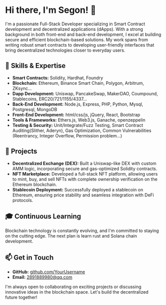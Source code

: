 # Hi there, I'm Segon! 👋

I'm a passionate Full-Stack Developer specializing in Smart Contract development and decentralized applications (dApps). With a strong background in both front-end and back-end development, I excel at building secure and efficient blockchain-based solutions. My work spans from writing robust smart contracts to developing user-friendly interfaces that bring decentralized technologies closer to everyday users.

## 🌟 Skills & Expertise

- **Smart Contracts:** Solidity, Hardhat, Foundry
- **Blockchain:** Ethereum, Binance Smart Chain, Polygon, Arbitrum, ZKsync...
- **Dapp Development:** Uniswap, PancakeSwap, MakerDAO, Coumpound, Stablecoins, ERC20/721/1155/4337...
- **Back-End Development:** Node.js, Express, PHP, Python, Mysql, Postgresql, MongoDB
- **Front-End Development:** html/css/js, jQuery, React, Bootstrap
- **Tools & Frameworks:** Ethers.js, Web3.js, Ganache, openzeppelin
- **Testing & Security:** Unit/Integrate/Fuzz Testing, Smart Contract Auditing(Slither, Aderyn), Gas Optimization, Common Vulnerabilities (Reentrancy, Integer Overflow, Permission problem...)

## 🚀 Projects

- **Decentralized Exchange (DEX):** Built a Uniswap-like DEX with custom AMM logic, incorporating secure and gas-optimized Solidity contracts.
- **NFT Marketplace:** Developed a full-stack NFT platform, allowing users to mint, buy, and sell NFTs with complete ownership verification on the Ethereum blockchain.
- **Stablecoin Deployment:** Successfully deployed a stablecoin on Ethereum, ensuring price stability and seamless integration with DeFi protocols.

## 🎓 Continuous Learning

Blockchain technology is constantly evolving, and I'm committed to staying on the cutting edge. The next plan is learn rust and Solana chain development.

## 📫 Get in Touch

- **GitHub:** [github.com/YourUsername](https://github.com/segonse)
- **Email:** 2891889980@qq.com

I'm always open to collaborating on exciting projects or discussing innovative ideas in the blockchain space. Let's build the decentralized future together!
